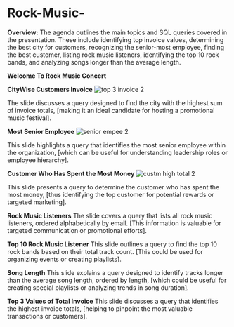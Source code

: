 # Rock-Music-
**Overview:** The agenda outlines the main topics and SQL queries covered in the presentation. These include identifying top invoice values, determining the best city for customers, recognizing the senior-most employee, finding the best customer, listing rock music listeners, identifying the top 10 rock bands, and analyzing songs longer than the average length.

   ****Welcome To Rock Music Concert****

**CityWise Customers Invoice**
![top 3 invoice 2](https://github.com/user-attachments/assets/082721f2-3b9d-4469-b7b5-fec81e9e3849)



The slide discusses a query designed to find the city with the highest sum of invoice totals, [making it an ideal candidate for hosting a promotional music festival].

**Most Senior Employee**
![senior empee 2](https://github.com/user-attachments/assets/5ca2c1ac-e1d9-4523-9835-b1c88d69623b)


This slide highlights a query that identifies the most senior employee within the organization, [which can be useful for understanding leadership roles or employee hierarchy].

**Customer Who Has Spent the Most Money**
![custm high total 2](https://github.com/user-attachments/assets/2cccf79a-426d-416a-bbf0-c92c1a779724)


This slide presents a query to determine the customer who has spent the most money, [thus identifying the top customer for potential rewards or targeted marketing].
 
**Rock Music Listeners**
The slide covers a query that lists all rock music listeners, ordered alphabetically by email. [This information is valuable for targeted communication or promotional efforts].

**Top 10 Rock Music Listener**
This slide outlines a query to find the top 10 rock bands based on their total track count. [This could be used for organizing events or creating playlists].

**Song Length**
This slide explains a query designed to identify tracks longer than the average song length, ordered by length, [which could be useful for creating special playlists or analyzing trends in song duration].

**Top 3 Values of Total Invoice**
This slide discusses a query that identifies the highest invoice totals, [helping to pinpoint the most valuable transactions or customers].


